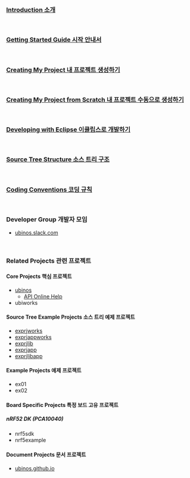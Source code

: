 
<br/>

### [Introduction 소개](https://sonamu.atlassian.net/wiki/spaces/PUBL/pages/77463585/Introduction?atlOrigin=eyJpIjoiZWI1MDgxYjVjY2Y3NGI5YWIyMGRmNGYxNTJhODY0YTEiLCJwIjoiYyJ9)

<br/>

### [Getting Started Guide 시작 안내서](https://sonamu.atlassian.net/wiki/spaces/PUBL/pages/77561861/Getting+Started+Guide?atlOrigin=eyJpIjoiYjAxZmVlZGVkNjkyNDMzMGJkNzJjYmZkY2I0YTJmMWIiLCJwIjoiYyJ9)

<br/>

### [Creating My Project 내 프로젝트 생성하기](https://sonamu.atlassian.net/wiki/spaces/PUBL/pages/78610672/Creating+My+Project?atlOrigin=eyJpIjoiNTlhOGE0MDlmMDQwNGJmYWJjZThiODllNTVjZDk0ZWQiLCJwIjoiYyJ9)

<br/>

### [Creating My Project from Scratch 내 프로젝트 수동으로 생성하기](https://sonamu.atlassian.net/wiki/spaces/PUBL/pages/78741669/Creating+My+Project+from+Scratch?atlOrigin=eyJpIjoiNTlhOGE0MDlmMDQwNGJmYWJjZThiODllNTVjZDk0ZWQiLCJwIjoiYyJ9)

<br/>

### [Developing with Eclipse 이클립스로 개발하기](https://sonamu.atlassian.net/wiki/spaces/PUBL/pages/79298594/Developing+with+Eclipse?atlOrigin=eyJpIjoiMWQ0NzM5ZWI3YjQ5NDBkNTliN2RmNjJjMjFiYjA4NzQiLCJwIjoiYyJ9)

<br/>

### [Source Tree Structure 소스 트리 구조](https://sonamu.atlassian.net/wiki/spaces/PUBL/pages/78971266/Project+Source+Tree+Structure?atlOrigin=eyJpIjoiMDUyNmI3YzNmMWE0NGZiMmFmNTZlZjQ0OWEyZWFhYWYiLCJwIjoiYyJ9)

<br/>

### [Coding Conventions 코딩 규칙](https://sonamu.atlassian.net/wiki/spaces/PUBL/pages/78905345/Coding+Conventions?atlOrigin=eyJpIjoiNzA4YjM1ZmYyODAzNGFmYjgyZjY5MjU4YTNiYjU1YjIiLCJwIjoiYyJ9)

<br/>

### Developer Group 개발자 모임

* [ubinos.slack.com](https://ubinos.slack.com)

<br/>

### Related Projects 관련 프로젝트

#### Core Projects 핵심 프로젝트

* [ubinos](https://github.com/ubinos/ubinos)
    + [API Online Help](api/ubinos/html)
* ubiworks

#### Source Tree Example Projects 소스 트리 예제 프로젝트

* [exprjworks](https://github.com/ubinos/exprjworks)
* [exprjappworks](https://github.com/ubinos/exprjappworks)
* [exprjlib](https://github.com/ubinos/exprjlib)
* [exprjapp](https://github.com/ubinos/exprjapp)
* [exprjlibapp](https://github.com/ubinos/exprjlibapp)

#### Example Projects 예제 프로젝트

* ex01
* ex02

#### Board Specific Projects 특정 보드 고유 프로젝트

##### nRF52 DK (PCA10040)

* nrf5sdk
* nrf5example

#### Document Projects 문서 프로젝트

* [ubinos.github.io](https://github.com/ubinos/ubinos.github.io)

<br/>

